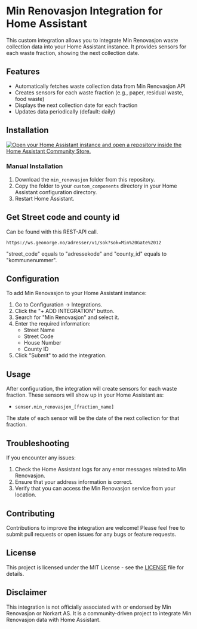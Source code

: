 # Min Renovasjon Integration for Home Assistant

This custom integration allows you to integrate Min Renovasjon waste collection data into your Home Assistant instance. It provides sensors for each waste fraction, showing the next collection date.

## Features

- Automatically fetches waste collection data from Min Renovasjon API
- Creates sensors for each waste fraction (e.g., paper, residual waste, food waste)
- Displays the next collection date for each fraction
- Updates data periodically (default: daily)

## Installation

[![Open your Home Assistant instance and open a repository inside the Home Assistant Community Store.](https://my.home-assistant.io/badges/hacs_repository.svg)](https://my.home-assistant.io/redirect/hacs_repository/?owner=actstorms&repository=ha-min-renovasjon&category=integration)

### Manual Installation

1. Download the `min_renovasjon` folder from this repository.
2. Copy the folder to your `custom_components` directory in your Home Assistant configuration directory.
3. Restart Home Assistant.

## Get Street code and county id
Can be found with this REST-API call.
```
https://ws.geonorge.no/adresser/v1/sok?sok=Min%20Gate%2012
```
"street_code" equals to "adressekode" and "county_id" equals to "kommunenummer".

## Configuration

To add Min Renovasjon to your Home Assistant instance:

1. Go to Configuration -> Integrations.
2. Click the "+ ADD INTEGRATION" button.
3. Search for "Min Renovasjon" and select it.
4. Enter the required information:
   - Street Name
   - Street Code
   - House Number
   - County ID
5. Click "Submit" to add the integration.

## Usage

After configuration, the integration will create sensors for each waste fraction. These sensors will show up in your Home Assistant as:

- `sensor.min_renovasjon_[fraction_name]`

The state of each sensor will be the date of the next collection for that fraction.

## Troubleshooting

If you encounter any issues:

1. Check the Home Assistant logs for any error messages related to Min Renovasjon.
2. Ensure that your address information is correct.
3. Verify that you can access the Min Renovasjon service from your location.

## Contributing

Contributions to improve the integration are welcome! Please feel free to submit pull requests or open issues for any bugs or feature requests.

## License

This project is licensed under the MIT License - see the [LICENSE](LICENSE) file for details.

## Disclaimer

This integration is not officially associated with or endorsed by Min Renovasjon or Norkart AS. It is a community-driven project to integrate Min Renovasjon data with Home Assistant.